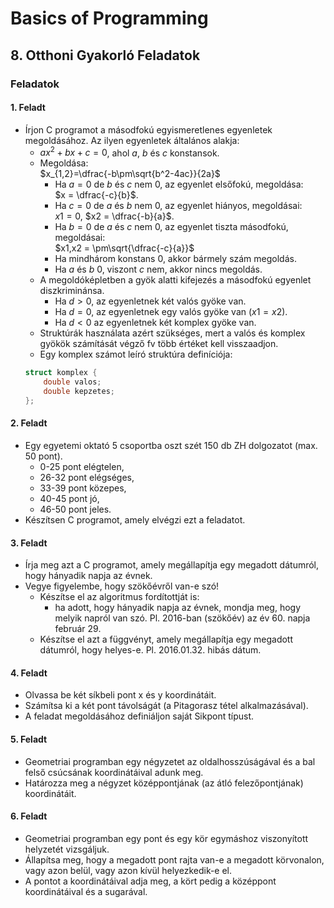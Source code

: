 # Basics of Programming
## 8. Otthoni Gyakorló Feladatok

### Feladatok
#### 1. Feladt
- Írjon C programot a másodfokú egyismeretlenes egyenletek megoldásához.
Az ilyen egyenletek általános alakja:
    - $ax^2 + bx + c = 0$, ahol $a$, $b$ és $c$ konstansok.
    - Megoldása:\
        $x_{1,2}=\dfrac{-b\pm\sqrt{b^2-4ac}}{2a}$
        - Ha $a = 0$ de $b$ és $c$ nem $0$, az egyenlet elsőfokú, megoldása:\
        $x = \dfrac{-c}{b}$.
        - Ha $c = 0$ de $a$ és $b$ nem $0$, az egyenlet hiányos, megoldásai:\
        $x1 = 0$, $x2 = \dfrac{-b}{a}$.
        - Ha $b = 0$ de $a$ és $c$ nem $0$, az egyenlet tiszta másodfokú, megoldásai:\
        $x1,x2 = \pm\sqrt{\dfrac{-c}{a}}$
        - Ha mindhárom konstans $0$, akkor bármely szám megoldás.
        - Ha $a$ és $b$ $0$, viszont $c$ nem, akkor nincs megoldás.
    - A megoldóképletben a gyök alatti kifejezés a másodfokú egyenlet diszkriminánsa.
        - Ha $d > 0$, az egyenletnek két valós gyöke van.
        - Ha $d = 0$, az egyenletnek egy valós gyöke van ($x1 = x2$).
        - Ha $d < 0$ az egyenletnek két komplex gyöke van.
    - Struktúrák használata azért szükséges, mert a valós és komplex gyökök számítását végző fv több értéket kell visszaadjon.
    - Egy komplex számot leíró struktúra definíciója:
    ```c
    struct komplex {
        double valos;
        double kepzetes;
    };
    ```

#### 2. Feladt
- Egy egyetemi oktató 5 csoportba oszt szét 150 db ZH dolgozatot (max. 50 pont).
    - 0-25 pont elégtelen,
    - 26-32 pont elégséges,
    - 33-39 pont közepes,
    - 40-45 pont jó,
    - 46-50 pont jeles. 
- Készítsen C programot, amely elvégzi ezt a feladatot.

#### 3. Feladt
- Írja meg azt a C programot, amely megállapítja egy megadott dátumról, hogy hányadik napja az
évnek.
- Vegye figyelembe, hogy szökőévről van-e szó!
    - Készítse el az algoritmus fordítottját is:
        - ha adott, hogy hányadik napja az évnek, mondja meg, hogy melyik napról van szó. Pl. 2016-ban (szökőév) az év 60. napja február 29.
    - Készítse el azt a függvényt, amely megállapítja egy megadott dátumról, hogy helyes-e. Pl. 2016.01.32. hibás dátum.

#### 4. Feladt
- Olvassa be két síkbeli pont x és y koordinátáit.
- Számítsa ki a két pont távolságát (a Pitagorasz tétel alkalmazásával).
- A feladat megoldásához definiáljon saját Sikpont típust.

#### 5. Feladt
- Geometriai programban egy négyzetet az oldalhosszúságával és a bal felső csúcsának koordinátáival adunk meg.
- Határozza meg a négyzet középpontjának (az átló felezőpontjának) koordinátáit.

#### 6. Feladt
- Geometriai programban egy pont és egy kör egymáshoz viszonyított helyzetét vizsgáljuk.
- Állapítsa meg, hogy a megadott pont rajta van-e a megadott körvonalon, vagy azon belül, vagy azon kívül helyezkedik-e el.
- A pontot a koordinátáival adja meg, a kört pedig a középpont koordinátáival és a sugarával.